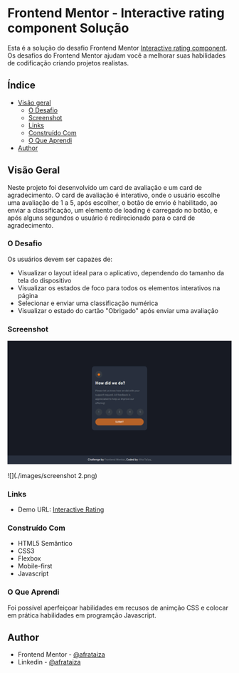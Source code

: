 # Frontend Mentor - Interactive rating component Solução

Esta é a solução do desafio Frontend Mentor [Interactive rating component](https://www.frontendmentor.io/challenges/interactive-rating-component-koxpeBUmI). Os desafios do Frontend Mentor ajudam você a melhorar suas habilidades de codificação criando projetos realistas. 

## Índice

- [Visão geral](#visão)
  - [O Desafio](#o-desafio)
  - [Screenshot](#screenshot)
  - [Links](#links)
  - [Construído Com](#construído-com)
  - [O Que Aprendi ](#o-que-aprendi)
- [Author](#author)

## Visão Geral

Neste projeto foi desenvolvido um card de avaliação e um card de agradecimento. O card de avaliação é interativo, onde o usuário escolhe uma avaliação de 1 a 5, após escolher, o botão de envio é habilitado, ao enviar a classificação, um elemento de loading é carregado no botão, e após alguns segundos o usuário é redirecionado para o card de agradecimento. 

### O Desafio

Os usuários devem ser capazes de:

- Visualizar o layout ideal para o aplicativo, dependendo do tamanho da tela do dispositivo
- Visualizar os estados de foco para todos os elementos interativos na página
- Selecionar e enviar uma classificação numérica
- Visualizar o estado do cartão "Obrigado" após enviar uma avaliação

### Screenshot

![](./images/screenshot.png)

![](./images/screenshot 2.png)

### Links

- Demo URL: [Interactive Rating](https://your-live-site-url.com)

### Construído Com

- HTML5 Semântico
- CSS3
- Flexbox
- Mobile-first
- Javascript

### O Que Aprendi

Foi possível aperfeiçoar habilidades em recusos de animção CSS e colocar em prática habilidades em programção Javascript.

## Author

- Frontend Mentor - [@afrataiza](https://www.frontendmentor.io/profile/afrataiza)
- Linkedin - [@afrataiza](https://www.linkedin.com/in/afrataiza)
